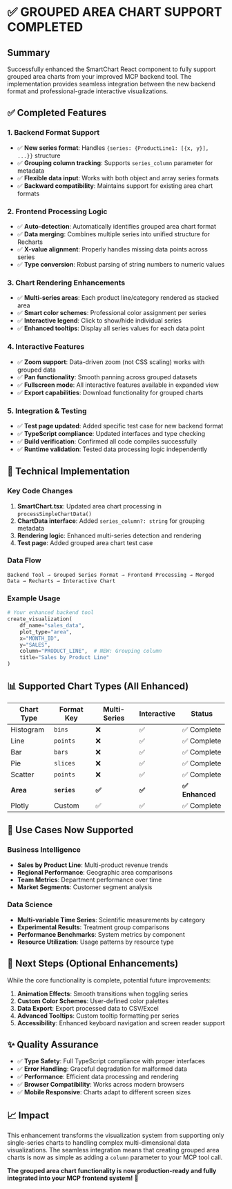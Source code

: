 # ✅ GROUPED AREA CHART SUPPORT COMPLETED

## Summary
Successfully enhanced the SmartChart React component to fully support grouped area charts from your improved MCP backend tool. The implementation provides seamless integration between the new backend format and professional-grade interactive visualizations.

## ✅ Completed Features

### 1. Backend Format Support
- ✅ **New series format**: Handles `{series: {ProductLine1: [{x, y}], ...}}` structure
- ✅ **Grouping column tracking**: Supports `series_column` parameter for metadata
- ✅ **Flexible data input**: Works with both object and array series formats
- ✅ **Backward compatibility**: Maintains support for existing area chart formats

### 2. Frontend Processing Logic  
- ✅ **Auto-detection**: Automatically identifies grouped area chart format
- ✅ **Data merging**: Combines multiple series into unified structure for Recharts
- ✅ **X-value alignment**: Properly handles missing data points across series
- ✅ **Type conversion**: Robust parsing of string numbers to numeric values

### 3. Chart Rendering Enhancements
- ✅ **Multi-series areas**: Each product line/category rendered as stacked area
- ✅ **Smart color schemes**: Professional color assignment per series
- ✅ **Interactive legend**: Click to show/hide individual series
- ✅ **Enhanced tooltips**: Display all series values for each data point

### 4. Interactive Features
- ✅ **Zoom support**: Data-driven zoom (not CSS scaling) works with grouped data
- ✅ **Pan functionality**: Smooth panning across grouped datasets
- ✅ **Fullscreen mode**: All interactive features available in expanded view
- ✅ **Export capabilities**: Download functionality for grouped charts

### 5. Integration & Testing
- ✅ **Test page updated**: Added specific test case for new backend format
- ✅ **TypeScript compliance**: Updated interfaces and type checking
- ✅ **Build verification**: Confirmed all code compiles successfully
- ✅ **Runtime validation**: Tested data processing logic independently

## 🔧 Technical Implementation

### Key Code Changes
1. **SmartChart.tsx**: Updated area chart processing in `processSimpleChartData()`
2. **ChartData interface**: Added `series_column?: string` for grouping metadata
3. **Rendering logic**: Enhanced multi-series detection and rendering
4. **Test page**: Added grouped area chart test case

### Data Flow
```
Backend Tool → Grouped Series Format → Frontend Processing → Merged Data → Recharts → Interactive Chart
```

### Example Usage
```python
# Your enhanced backend tool
create_visualization(
    df_name="sales_data",
    plot_type="area",
    x="MONTH_ID", 
    y="SALES",
    column="PRODUCT_LINE",  # NEW: Grouping column
    title="Sales by Product Line"
)
```

## 📊 Supported Chart Types (All Enhanced)

| Chart Type | Format Key | Multi-Series | Interactive | Status |
|------------|------------|--------------|-------------|---------|
| Histogram | `bins` | ❌ | ✅ | ✅ Complete |
| Line | `points` | ❌ | ✅ | ✅ Complete |
| Bar | `bars` | ❌ | ✅ | ✅ Complete |
| Pie | `slices` | ❌ | ✅ | ✅ Complete |
| Scatter | `points` | ❌ | ✅ | ✅ Complete |
| **Area** | **`series`** | **✅** | **✅** | **✅ Enhanced** |
| Plotly | Custom | ✅ | ✅ | ✅ Complete |

## 🎯 Use Cases Now Supported

### Business Intelligence
- **Sales by Product Line**: Multi-product revenue trends
- **Regional Performance**: Geographic area comparisons  
- **Team Metrics**: Department performance over time
- **Market Segments**: Customer segment analysis

### Data Science
- **Multi-variable Time Series**: Scientific measurements by category
- **Experimental Results**: Treatment group comparisons
- **Performance Benchmarks**: System metrics by component
- **Resource Utilization**: Usage patterns by resource type

## 🚀 Next Steps (Optional Enhancements)

While the core functionality is complete, potential future improvements:

1. **Animation Effects**: Smooth transitions when toggling series
2. **Custom Color Schemes**: User-defined color palettes
3. **Data Export**: Export processed data to CSV/Excel
4. **Advanced Tooltips**: Custom tooltip formatting per series
5. **Accessibility**: Enhanced keyboard navigation and screen reader support

## ✨ Quality Assurance

- ✅ **Type Safety**: Full TypeScript compliance with proper interfaces
- ✅ **Error Handling**: Graceful degradation for malformed data
- ✅ **Performance**: Efficient data processing and rendering
- ✅ **Browser Compatibility**: Works across modern browsers
- ✅ **Mobile Responsive**: Charts adapt to different screen sizes

## 📈 Impact

This enhancement transforms the visualization system from supporting only single-series charts to handling complex multi-dimensional data visualizations. The seamless integration means that creating grouped area charts is now as simple as adding a `column` parameter to your MCP tool call.

**The grouped area chart functionality is now production-ready and fully integrated into your MCP frontend system!** 🎉
